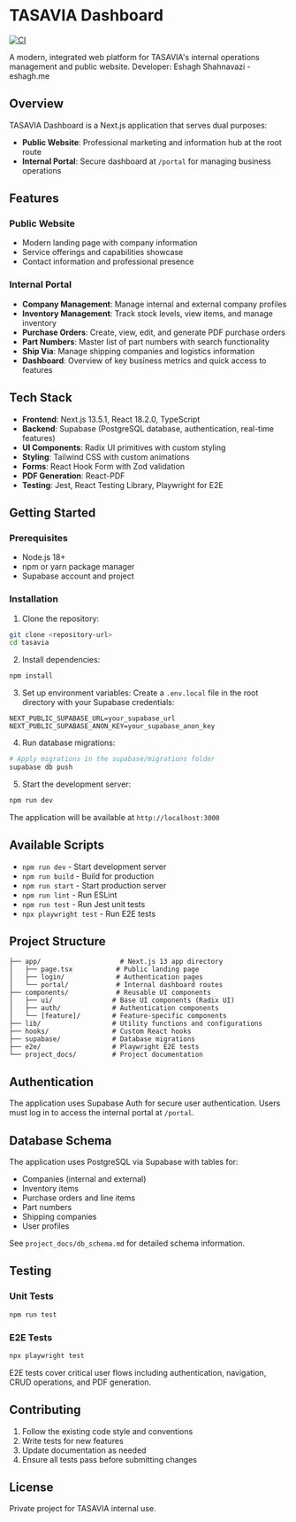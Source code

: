 # TASAVIA Dashboard

[![CI](https://github.com/codelasak/tasavia/actions/workflows/ci.yml/badge.svg)](https://github.com/codelasak/tasavia/actions/workflows/ci.yml)

A modern, integrated web platform for TASAVIA's internal operations management and public website.
Developer: Eshagh Shahnavazi - eshagh.me
## Overview

TASAVIA Dashboard is a Next.js application that serves dual purposes:
- **Public Website**: Professional marketing and information hub at the root route
- **Internal Portal**: Secure dashboard at `/portal` for managing business operations

## Features

### Public Website
- Modern landing page with company information
- Service offerings and capabilities showcase
- Contact information and professional presence

### Internal Portal
- **Company Management**: Manage internal and external company profiles
- **Inventory Management**: Track stock levels, view items, and manage inventory
- **Purchase Orders**: Create, view, edit, and generate PDF purchase orders
- **Part Numbers**: Master list of part numbers with search functionality
- **Ship Via**: Manage shipping companies and logistics information
- **Dashboard**: Overview of key business metrics and quick access to features

## Tech Stack

- **Frontend**: Next.js 13.5.1, React 18.2.0, TypeScript
- **Backend**: Supabase (PostgreSQL database, authentication, real-time features)
- **UI Components**: Radix UI primitives with custom styling
- **Styling**: Tailwind CSS with custom animations
- **Forms**: React Hook Form with Zod validation
- **PDF Generation**: React-PDF
- **Testing**: Jest, React Testing Library, Playwright for E2E

## Getting Started

### Prerequisites
- Node.js 18+ 
- npm or yarn package manager
- Supabase account and project

### Installation

1. Clone the repository:
```bash
git clone <repository-url>
cd tasavia
```

2. Install dependencies:
```bash
npm install
```

3. Set up environment variables:
Create a `.env.local` file in the root directory with your Supabase credentials:
```env
NEXT_PUBLIC_SUPABASE_URL=your_supabase_url
NEXT_PUBLIC_SUPABASE_ANON_KEY=your_supabase_anon_key
```

4. Run database migrations:
```bash
# Apply migrations in the supabase/migrations folder
supabase db push
```

5. Start the development server:
```bash
npm run dev
```

The application will be available at `http://localhost:3000`

## Available Scripts

- `npm run dev` - Start development server
- `npm run build` - Build for production
- `npm run start` - Start production server
- `npm run lint` - Run ESLint
- `npm run test` - Run Jest unit tests
- `npx playwright test` - Run E2E tests

## Project Structure

```
├── app/                    # Next.js 13 app directory
│   ├── page.tsx           # Public landing page
│   ├── login/             # Authentication pages
│   └── portal/            # Internal dashboard routes
├── components/            # Reusable UI components
│   ├── ui/               # Base UI components (Radix UI)
│   ├── auth/             # Authentication components
│   └── [feature]/        # Feature-specific components
├── lib/                  # Utility functions and configurations
├── hooks/                # Custom React hooks
├── supabase/             # Database migrations
├── e2e/                  # Playwright E2E tests
└── project_docs/         # Project documentation
```

## Authentication

The application uses Supabase Auth for secure user authentication. Users must log in to access the internal portal at `/portal`.

## Database Schema

The application uses PostgreSQL via Supabase with tables for:
- Companies (internal and external)
- Inventory items
- Purchase orders and line items
- Part numbers
- Shipping companies
- User profiles

See `project_docs/db_schema.md` for detailed schema information.

## Testing

### Unit Tests
```bash
npm run test
```

### E2E Tests
```bash
npx playwright test
```

E2E tests cover critical user flows including authentication, navigation, CRUD operations, and PDF generation.

## Contributing

1. Follow the existing code style and conventions
2. Write tests for new features
3. Update documentation as needed
4. Ensure all tests pass before submitting changes

## License

Private project for TASAVIA internal use.
